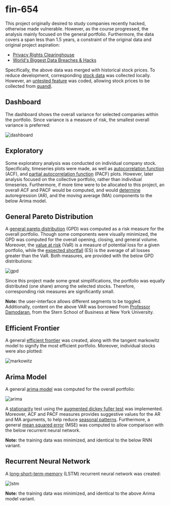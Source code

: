 # fin-654

This project originally desired to study companies recently hacked, otherwise made vulnerable. However, as the course progressed, the analysis mainly focused on the general portfolio. Furthermore, the data covers a span less than 1.5 years, a constraint of the original data and original project aspiration:

* [Privacy Rights Clearinghouse](https://www.privacyrights.org/data-breaches)
* [World's Biggest Data Breaches & Hacks](https://informationisbeautiful.net/visualizations/worlds-biggest-data-breaches-hacks/)

Specifically, the above data was merged with historical stock prices. To reduce development, corresponding [stock data](https://github.com/jeff1evesque/fin-654/tree/master/data) was collected locally. However, an [untested feature](https://github.com/jeff1evesque/fin-654/blob/8d3606fee63c0b4c9ad16f633c73c6287211a94b/app.R#L315) was coded, allowing stock prices to be collected from [quandl](https://www.quandl.com/).

## Dashboard

The dashboard shows the overall variance for selected companies within the portfolio. Since variance is a measure of risk, the smallest overall variance is preferred:

![dashboard](https://user-images.githubusercontent.com/2907085/56251148-63ebf800-6080-11e9-9fdb-d7e7f65551bb.PNG)

## Exploratory

Some exploratory analysis was conducted on individual company stock. Specifically, timeseries plots were made, as well as [autocorrelation function](https://en.wikipedia.org/wiki/Autocorrelation) (ACF), and [partial autocorrelation function](https://people.duke.edu/~rnau/411arim3.htm) (PACF) plots. However, later analysis focused on the collective portfolio, rather than individual timeseries. Furthermore, if more time were to be allocated to this project, an overall ACF and PACF would be computed, and would [determine](https://www.youtube.com/watch?v=R-oWTWdS1Jg) autoregression (AR), and the moving average (MA) components to the below Arima model.

## General Pareto Distribution

A [general pareto distribution](https://www.mathworks.com/help/stats/examples/modelling-tail-data-with-the-generalized-pareto-distribution.html) (GPD) was computed as a risk measure for the overall portfolio. Though some components were visually minimized, the GPD was computed for the overall opening, closing, and general volume. Moreover, the [value at risk](https://github.com/jeff1evesque/fin-654/blob/master/resources/VAR.pdf) (VaR) is a measure of potential loss for a given portfolio, while the [expected shortfall](https://en.wikipedia.org/wiki/Expected_shortfall) (ES) is the average of all losses greater than the VaR. Both measures, are provided with the below GPD distributions:

![gpd](https://user-images.githubusercontent.com/2907085/56251301-13c16580-6081-11e9-8454-b964cae7a88e.PNG)

Since this project made some great simplifications, the portfolio was equally distributed (one share) among the selected stocks. Therefore, corresponding risk measures are significantly small.

**Note:** the user-interface allows different segments to be toggled. Additionally, content on the above VAR was borrowed from [Professor Damodaran](http://people.stern.nyu.edu/adamodar/), from the Stern School of Business at New York University.

## Efficient Frontier

A general [efficient frontier](https://www.youtube.com/watch?v=PiXrLGMZr1g) was created, along with the tangent markowitz model to signify the most efficient portfolio. Moreover, individual stocks were also plotted:

![markowitz](https://user-images.githubusercontent.com/2907085/56251438-9d713300-6081-11e9-8bdf-13d849ceee5c.PNG)

## Arima Model

A general [arima model](https://machinelearningmastery.com/arima-for-time-series-forecasting-with-python/) was computed for the overall portfolio:

![arima](https://user-images.githubusercontent.com/2907085/56251496-d9a49380-6081-11e9-8e7a-68c598532104.PNG)

A [stationarity](https://www.youtube.com/watch?v=ZIWyGjrAlks) test using the [augmented dickey fuller test](https://www.youtube.com/watch?v=X8nGZ2UCJsk) was implemented. Moreover, ACF and PACF measures provides suggestive values for the AR and MA arguments, to help reduce [seasonal patterns](https://github.com/jeff1evesque/fin-654/blob/master/resources/Slides_on_ARIMA_models--Robert_Nau.pdf). Furthermore, a general [mean squared error](https://en.wikipedia.org/wiki/Mean_squared_error) (MSE) was computed to allow comparison with the below recurrent neural network.

**Note:** the training data was minimized, and identical to the below RNN variant.

## Recurrent Neural Network

A [long-short-term-memory](https://www.youtube.com/watch?v=QuELiw8tbx8) (LSTM) recurrent neural network was created:

![lstm](https://user-images.githubusercontent.com/2907085/56251601-2be5b480-6082-11e9-8f95-4de0a169ac06.PNG)

**Note:** the training data was minimized, and identical to the above Arima model variant.
